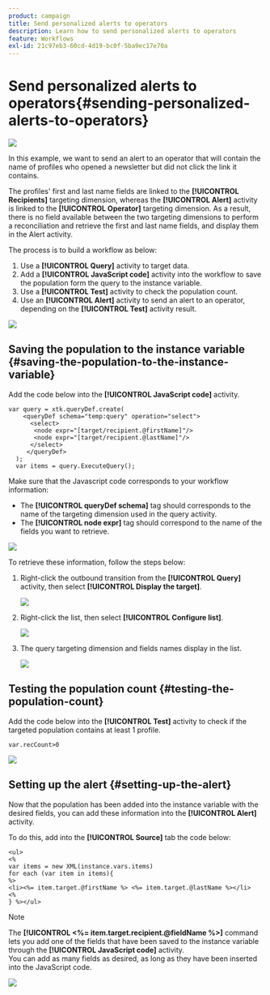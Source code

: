 ```yaml
---
product: campaign
title: Send personalized alerts to operators
description: Learn how to send personalized alerts to operators
feature: Workflows
exl-id: 21c97eb3-60cd-4d19-bc0f-5ba9ec17e70a
---
```

# Send personalized alerts to operators{#sending-personalized-alerts-to-operators}

![](../../assets/v7-only.svg)

In this example, we want to send an alert to an operator that will contain the name of profiles who opened a newsletter but did not click the link it contains.

The profiles' first and last name fields are linked to the **[!UICONTROL Recipients]** targeting dimension, whereas the **[!UICONTROL Alert]** activity is linked to the **[!UICONTROL Operator]** targeting dimension. As a result, there is no field available between the two targeting dimensions to perform a reconciliation and retrieve the first and last name fields, and display them in the Alert activity.

The process is to build a workflow as below:

1. Use a **[!UICONTROL Query]** activity to target data.
1. Add a **[!UICONTROL JavaScript code]** activity into the workflow to save the population form the query to the instance variable.
1. Use a **[!UICONTROL Test]** activity to check the population count.
1. Use an **[!UICONTROL Alert]** activity to send an alert to an operator, depending on the **[!UICONTROL Test]** activity result.

![](assets/uc_operator_1.png)

## Saving the population to the instance variable {#saving-the-population-to-the-instance-variable}

Add the code below into the **[!UICONTROL JavaScript code]** activity.

```
var query = xtk.queryDef.create(  
    <queryDef schema="temp:query" operation="select">  
      <select>  
       <node expr="[target/recipient.@firstName]"/>  
       <node expr="[target/recipient.@lastName]"/>  
      </select>  
     </queryDef>  
  );  
  var items = query.ExecuteQuery();
```

Make sure that the Javascript code corresponds to your workflow information:

* The **[!UICONTROL queryDef schema]** tag should corresponds to the name of the targeting dimension used in the query activity.
* The **[!UICONTROL node expr]** tag should correspond to the name of the fields you want to retrieve.

![](assets/uc_operator_3.png)

To retrieve these information, follow the steps below:

1. Right-click the outbound transition from the **[!UICONTROL Query]** activity, then select **[!UICONTROL Display the target]**.

   ![](assets/uc_operator_4.png)

1. Right-click the list, then select **[!UICONTROL Configure list]**.

   ![](assets/uc_operator_5.png)

1. The query targeting dimension and fields names display in the list.

   ![](assets/uc_operator_6.png)

## Testing the population count {#testing-the-population-count}

Add the code below into the **[!UICONTROL Test]** activity to check if the targeted population contains at least 1 profile.

```
var.recCount>0
```

![](assets/uc_operator_7.png)

## Setting up the alert {#setting-up-the-alert}

Now that the population has been added into the instance variable with the desired fields, you can add these information into the **[!UICONTROL Alert]** activity.

To do this, add into the **[!UICONTROL Source]** tab the code below:

```
<ul>
<%
var items = new XML(instance.vars.items)
for each (var item in items){
%>
<li><%= item.target.@firstName %> <%= item.target.@lastName %></li>
<%
} %></ul>
```

>[!NOTE]
>
>The **[!UICONTROL <%= item.target.recipient.@fieldName %>]** command lets you add one of the fields that have been saved to the instance variable through the **[!UICONTROL JavaScript code]** activity.  
>You can add as many fields as desired, as long as they have been inserted into the JavaScript code.

![](assets/uc_operator_8.png)
